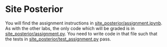 # Site Posterior

You will find the assignment instructions in
[site_posterior/assignment.ipynb](site_posterior/assignment.ipynb). As with the
other labs, the only code which will be graded is in
[site_posterior/assignment.py](site_posterior/assignment.py). You need to write
code in that file such that the tests in
[site_posterior/test_assignment.py](site_posterior/test_assignment.py) pass.
